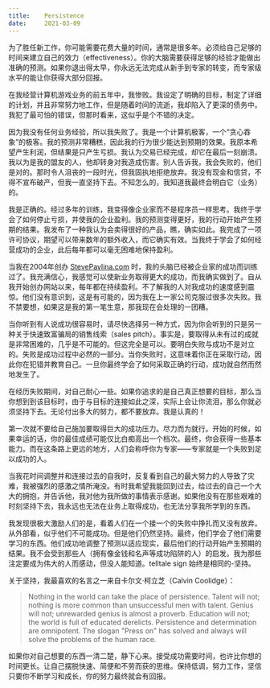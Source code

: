 ```yaml
---
title:    Persistence
date:     2021-03-09
---
```


为了胜任新工作，你可能需要花费大量的时间，通常是很多年。必须给自己足够的时间来建立自己的效力（effectiveness）。你的大脑需要获得足够的经验才能做出准确的预测。如果你退出得太早，你永远无法完成从新手到专家的转变，而专家级水平的能让你获得大部分回报。

在我经营计算机游戏业务的前五年中，我惨败。我设定了明确的目标，制定了详细的计划，并且非常努力地工作，但是随着时间的流逝，我却陷入了更深的债务中。我犯了最可怕的错误，但那时看来，这似乎是个不错的决定。

因为我没有任何业务经验，所以我失败了。我是一个计算机极客，一个“贪心吞象”的极客。我的预测非常糟糕，因此我的行为很少能达到预期的效果。我原本希望产生利润，但结果是只产生亏损。我认为交易已经完成，却它在最后一刻崩溃。我以为是我的盟友的人，他却转身对我造成伤害。别人告诉我，我会失败的，他们是对的。那时令人沮丧的一段时光，但我固执地拒绝放弃。我没有现金和信贷，不得不宣布破产，但我一直坚持下去。不知怎么的，我知道我最终会明白它（业务）的。

我是正确的。经过多年的训练，我变得像企业家而不是程序员一样思考。我终于学会了如何停止亏损，并使我的企业盈利。我的预测变得更好，我的行动开始产生预期的结果。我发布了一种我认为会卖得很好的产品，瞧，确实如此。我完成了一项许可协议，期望可以带来数年的额外收入，而它确实有效。当我终于学会了如何经营成功的企业，此后每年都可以毫无困难地保持盈利。

当我在2004年创办 [StevePavlina.com](https://stevepavlina.com/) 时，我的头脑已经被企业家的成功而训练过了。我充满信心，我感觉可以使新业务取得更大的成功，而我确实做到了。自从我开始创办网站以来，每年都在持续盈利。不了解我的人对我成功的速度感到震惊。他们没有意识到，这是有可能的，因为我在上一家公司克服过很多次失败。我不禁要想，如果这是我的第一笔生意，那我现在会处理的一团糟。

当你听到有人说成功很容易时，请尽快选择另一种方式，因为你会听到的只是另一种关于快速致富骗局的销售线索（sales pitch）。事实是，要取得从未有过的成就是非常困难的，几乎是不可能的。但这完全是可以。要明白失败与成功不是对立的。失败是成功过程中必然的一部分。当你失败时，这意味着你正在采取行动，因此你在犯错并教育自己。一旦你最终学会了如何采取正确的行动，成功就自然而然地发生了。

在经历失败期间，对自己耐心一些。如果你追求的是自己真正想要的目标，那么当你想到到该目标时，由于与目标的连接如此之深，实际上会让你流泪，那么你就必须坚持下去。无论付出多大的努力，都不要放弃。我是认真的！

第一次就不要给自己施加要取得巨大的成功压力。尽力而为就行。开始的时候，如果幸运的话，你的最佳成绩可能仅比白痴高出一个档次。最终，你会获得一些基本能力。而在这条路上更远的地方，人们会称呼你为专家——专家就是一个失败到足以成功的人。

当我花时间调整并和连接过去的自我时，反复看到自己的最大努力的人导致了灾难，我被强烈的感激之情所淹没。有时我希望我能回到过去，给过去的自己一个大大的拥抱，并告诉他，我对他为我所做的事情表示感谢。如果他没有在那些艰难的时刻坚持下去，我永远也无法在业务上取得成功，也无法分享我所学到的东西。

我发现很极大激励人们的是，看着人们在一个接一个的失败中挣扎而又没有放弃。从外部看，似乎他们不可能成功。但是他们仍然坚持。最终，他们学会了他们需要学习的东西。他们成功地调整了预测以适应现实，最后他们的行动开始产生预期的结果。我不会受到那些人（拥有像金钱和名声等成功陷阱的人）的启发。我为那些注定要成为伟大的人而感动，但没人能知道。telltale sign 始终是相同的-坚持。

关于坚持，我最喜欢的名言之一来自卡尔文·柯立芝（Calvin Coolidge）：

> Nothing in the world can take the place of persistence. Talent will not; nothing is more common than unsuccessful men with talent. Genius will not; unrewarded genius is almost a proverb. Education will not; the world is full of educated derelicts. Persistence and determination are omnipotent. The slogan "Press on" has solved and always will solve the problems of the human
race.

如果你对自己想要的东西一清二楚，静下心来。接受成功需要时间，也许比你想的时间更长。让自己摆脱快速、简便和不劳而获的思维。保持低调，努力工作，坚信只要你不断学习和成长，你的努力最终就会有回报。